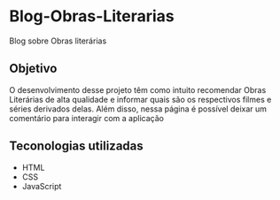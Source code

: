 # Blog-Obras-Literarias
Blog sobre Obras literárias

## Objetivo
O desenvolvimento desse projeto têm como intuito recomendar Obras Literárias de alta qualidade e informar quais são os respectivos filmes e séries derivados delas.
Além disso, nessa página é possível deixar um comentário para interagir com a aplicação

## Teconologias utilizadas
- HTML
- CSS
- JavaScript